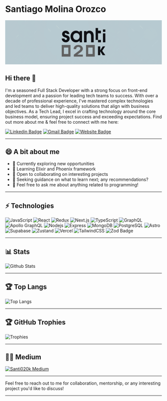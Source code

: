 # Santiago Molina Orozco

<img src="./banner-logo.jpg" alt="Santi020k Banner" />

## Hi there 👋

I'm a seasoned Full Stack Developer with a strong focus on front-end development and a passion for leading tech teams to success. With over a decade of professional experience, I've mastered complex technologies and led teams to deliver high-quality solutions that align with business objectives. As a Tech Lead, I excel in crafting technology around the core business model, ensuring project success and exceeding expectations. Find out more about me & feel free to connect with me here:

[![Linkedin Badge](https://img.shields.io/badge/-Santiago_Molina-black?style=for-the-badge&logo=Linkedin&logoColor=white&link=https://www.linkedin.com/in/santi020k/)](https://www.linkedin.com/in/santi020k/)
[![Gmail Badge](https://img.shields.io/badge/-info@santi020k.me-black?style=for-the-badge&logo=Gmail&logoColor=white&link=mailto:info@santi020k.me)](mailto:info@santi020k.me)
[![Website Badge](https://img.shields.io/badge/-santi020k.me-black?style=for-the-badge&logo=Google-Chrome&logoColor=white&link=https://santi020k.me/)](https://santi020k.me/)

---

## 😄 A bit about me

- 🔭 Currently exploring new opportunities
- 🌱 Learning Elixir and Phoenix framework
- 👯 Open to collaborating on interesting projects
- 🤔 Seeking guidance on what to learn next; any recommendations?
- 💬 Feel free to ask me about anything related to programming!

---

## ⚡ Technologies

![JavaScript](https://img.shields.io/badge/-JavaScript-black?style=for-the-badge&logo=javascript)
![React](https://img.shields.io/badge/-React-black?style=for-the-badge&logo=react)
![Redux](https://img.shields.io/badge/-Redux-black?style=for-the-badge&logo=redux)
![Next.js](https://img.shields.io/badge/-Next.js-black?style=for-the-badge&logo=next.js)
![TypeScript](https://img.shields.io/badge/-TypeScript-black?style=for-the-badge&logo=typescript&logoColor=white)
![GraphQL](https://img.shields.io/badge/-GraphQL-black?style=for-the-badge&logo=graphql)
![Apollo GraphQL](https://img.shields.io/badge/-Apollo%20GraphQL-black?style=for-the-badge&logo=apollo-graphql)
![Nodejs](https://img.shields.io/badge/-Nodejs-black?style=for-the-badge&logo=Node.js)
![Express](https://img.shields.io/badge/-Express-black?style=for-the-badge&logo=express)
![MongoDB](https://img.shields.io/badge/-MongoDB-black?style=for-the-badge&logo=mongodb)
![PostgreSQL](https://img.shields.io/badge/-PostgreSQL-black?style=for-the-badge&logo=postgresql&logoColor=white)
![Astro](https://img.shields.io/badge/Astro-0C1222?style=for-the-badge&logo=astro&logoColor=FDFDFE)
![Supabase](https://img.shields.io/badge/Supabase-black?style=for-the-badge&logo=supabase&logoColor=white)
![Zustand](https://img.shields.io/badge/zustand-%2320232a.svg?style=for-the-badge&logo=react&logoColor=%2361DAFB)
![Vercel](https://img.shields.io/badge/vercel-%23000000.svg?style=for-the-badge&logo=vercel&logoColor=white)
![TailwindCSS](https://img.shields.io/badge/tailwindcss-black.svg?style=for-the-badge&logo=tailwind-css&logoColor=white)
![Zod Badge](https://img.shields.io/badge/Zod-black?style=for-the-badge&logo=zod&logoColor=white)

---

## 📊 Stats

![Github Stats](https://github-readme-streak-stats.herokuapp.com/?user=santi020k)

---

## 🏆 Top Langs

![Top Langs](https://github-readme-stats.vercel.app/api/top-langs/?username=santi020k&hide=TeX&layout=compact)

---

## 🏆 GitHub Trophies

![Trophies](https://github-profile-trophy.vercel.app/?username=santi020k&theme=discord&no-frame=true&no-bg=false&margin-w=4)

---

## ✍🏼 Medium

[![Santi020k Medium](https://github-readme-medium.vercel.app/?username=santi020k&limit=2)](https://medium.com/@santi020k)

---

Feel free to reach out to me for collaboration, mentorship, or any interesting project you'd like to discuss!

---
